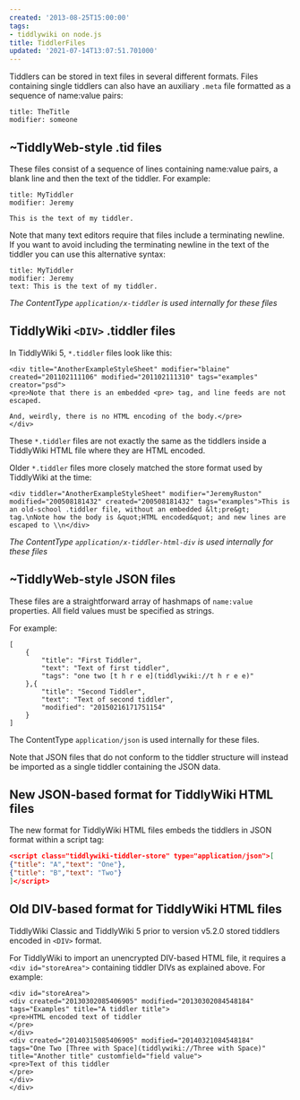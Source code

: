 ```yaml
---
created: '2013-08-25T15:00:00'
tags:
- tiddlywiki on node.js
title: TiddlerFiles
updated: '2021-07-14T13:07:51.701000'
---
```


Tiddlers can be stored in text files in several different formats. Files containing single tiddlers can also have an auxiliary `.meta` file formatted as a sequence of name:value pairs:

```
title: TheTitle
modifier: someone
```

## ~TiddlyWeb-style .tid files

These files consist of a sequence of lines containing name:value pairs, a blank line and then the text of the tiddler. For example:

```
title: MyTiddler
modifier: Jeremy

This is the text of my tiddler.
```

Note that many text editors require that files include a terminating newline. If you want to avoid including the terminating newline in the text of the tiddler you can use this alternative syntax:

```
title: MyTiddler
modifier: Jeremy
text: This is the text of my tiddler.
```

*The ContentType `application/x-tiddler` is used internally for these files*

## TiddlyWiki `<DIV>` .tiddler files

In TiddlyWiki 5, `*.tiddler` files look like this:

```
<div title="AnotherExampleStyleSheet" modifier="blaine" created="201102111106" modified="201102111310" tags="examples" creator="psd">
<pre>Note that there is an embedded <pre> tag, and line feeds are not escaped.

And, weirdly, there is no HTML encoding of the body.</pre>
</div>
```

These `*.tiddler` files are not exactly the same as the tiddlers inside a TiddlyWiki HTML file where they are HTML encoded.

Older `*.tiddler` files more closely matched the store format used by TiddlyWiki at the time:

```
<div tiddler="AnotherExampleStyleSheet" modifier="JeremyRuston" modified="200508181432" created="200508181432" tags="examples">This is an old-school .tiddler file, without an embedded &lt;pre&gt; tag.\nNote how the body is &quot;HTML encoded&quot; and new lines are escaped to \\n</div>
```

*The ContentType `application/x-tiddler-html-div` is used internally for these files*

## ~TiddlyWeb-style JSON files

These files are a straightforward array of hashmaps of `name:value` properties. All field values must be specified as strings.

For example:

```
[
	{
		"title": "First Tiddler",
		"text": "Text of first tiddler",
		"tags": "one two [t h r e e](tiddlywiki://t h r e e)"
	},{
		"title": "Second Tiddler",
		"text": "Text of second tiddler",
		"modified": "20150216171751154"
	}
]
```

The ContentType `application/json` is used internally for these files.

Note that JSON files that do not conform to the tiddler structure will instead be imported as a single tiddler containing the JSON data.

## New JSON-based format for TiddlyWiki HTML files

The new format for TiddlyWiki HTML files embeds the tiddlers in JSON format within a script tag:

```json
<script class="tiddlywiki-tiddler-store" type="application/json">[
{"title": "A","text": "One"},
{"title": "B","text": "Two"}
]</script>
```

## Old DIV-based format for TiddlyWiki HTML files

TiddlyWiki Classic and TiddlyWiki 5 prior to version v5.2.0 stored tiddlers encoded in `<DIV>` format.

For TiddlyWiki to import an unencrypted DIV-based HTML file, it requires a `<div id="storeArea">` containing tiddler DIVs as explained above. For example:

```
<div id="storeArea">
<div created="20130302085406905" modified="20130302084548184" tags="Examples" title="A tiddler title">
<pre>HTML encoded text of tiddler
</pre>
</div>
<div created="20140315085406905" modified="20140321084548184" tags="One Two [Three with Space](tiddlywiki://Three with Space)" title="Another title" customfield="field value">
<pre>Text of this tiddler
</pre>
</div>
</div>
```